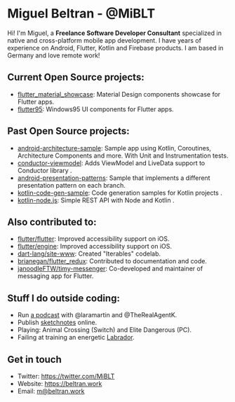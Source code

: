 # Miguel Beltran - @MiBLT

Hi! I'm Miguel, a **Freelance Software Developer Consultant** specialized in native and cross-platform mobile app development. I have years of experience on  Android, Flutter, Kotlin and Firebase products. I am based in Germany and love remote work!

## Current Open Source projects:

- [flutter_material_showcase](https://github.com/miquelbeltran/flutter_material_showcase): Material Design components showcase for Flutter apps.
- [flutter95](https://github.com/miquelbeltran/flutter95): Windows95 UI components for Flutter apps.

## Past Open Source projects:

- [android-architecture-sample](https://github.com/miquelbeltran/android-architecture-sample): Sample app using Kotlin, Coroutines, Architecture Components and more. With Unit and Instrumentation tests. 
- [conductor-viewmodel](https://github.com/miquelbeltran/conductor-viewmodel): Adds ViewModel and LiveData support to Conductor library .
- [android-presentation-patterns](https://github.com/miquelbeltran/android-presentation-patterns): Sample that implements a different presentation pattern on each branch.
- [kotlin-code-gen-sample](https://github.com/miquelbeltran/kotlin-code-gen-sample): Code generation samples for Kotlin projects .
- [kotlin-node.js](https://github.com/miquelbeltran/kotlin-node.js): Simple REST API with Node and Kotlin .

## Also contributed to:

- [flutter/flutter](https://github.com/flutter/flutter/commits?author=miquelbeltran): Improved accessibility support on iOS.
- [flutter/engine](https://github.com/flutter/engine/commits?author=miquelbeltran): Improved accessibility support on iOS.
- [dart-lang/site-www](https://github.com/dart-lang/site-www/commits?author=miquelbeltran): Created "Iterables" codelab.
- [brianegan/flutter_redux](https://github.com/brianegan/flutter_redux/commits?author=miquelbeltran): Contributed to documentation and code.
- [janoodleFTW/timy-messenger](https://github.com/janoodleFTW/timy-messenger): Co-developed and maintainer of messaging app for Flutter.

## Stuff I do outside coding:

- Run [a podcast](https://codecafeteria.dev/) with @laramartin and @TheRealAgentK.
- Publish [sketchnotes](https://sketchnoting.dev) online.
- Playing: Animal Crossing (Switch) and Elite Dangerous (PC).
- Failing at training an energetic [Labrador](https://twitter.com/LilianaVomLowen).

## Get in touch

- Twitter: https://twitter.com/MiBLT
- Website: https://beltran.work
- Email: [m@beltran.work](mailto:m@beltran.work)
